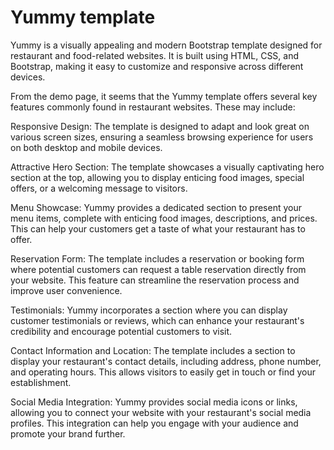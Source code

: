 <!DOCTYPE html>
<html lang="en">
  <head>
	</head>
	<body>
<h1>Yummy template</h1>
Yummy is a visually appealing and modern Bootstrap template designed for restaurant and food-related websites. It is built using HTML, CSS, and Bootstrap, making it easy to customize and responsive across different devices.

From the demo page, it seems that the Yummy template offers several key features commonly found in restaurant websites. These may include:

Responsive Design: The template is designed to adapt and look great on various screen sizes, ensuring a seamless browsing experience for users on both desktop and mobile devices.

Attractive Hero Section: The template showcases a visually captivating hero section at the top, allowing you to display enticing food images, special offers, or a welcoming message to visitors.

Menu Showcase: Yummy provides a dedicated section to present your menu items, complete with enticing food images, descriptions, and prices. This can help your customers get a taste of what your restaurant has to offer.

Reservation Form: The template includes a reservation or booking form where potential customers can request a table reservation directly from your website. This feature can streamline the reservation process and improve user convenience.

Testimonials: Yummy incorporates a section where you can display customer testimonials or reviews, which can enhance your restaurant's credibility and encourage potential customers to visit.

Contact Information and Location: The template includes a section to display your restaurant's contact details, including address, phone number, and operating hours. This allows visitors to easily get in touch or find your establishment.

Social Media Integration: Yummy provides social media icons or links, allowing you to connect your website with your restaurant's social media profiles. This integration can help you engage with your audience and promote your brand further.
	</body>
	</html>
